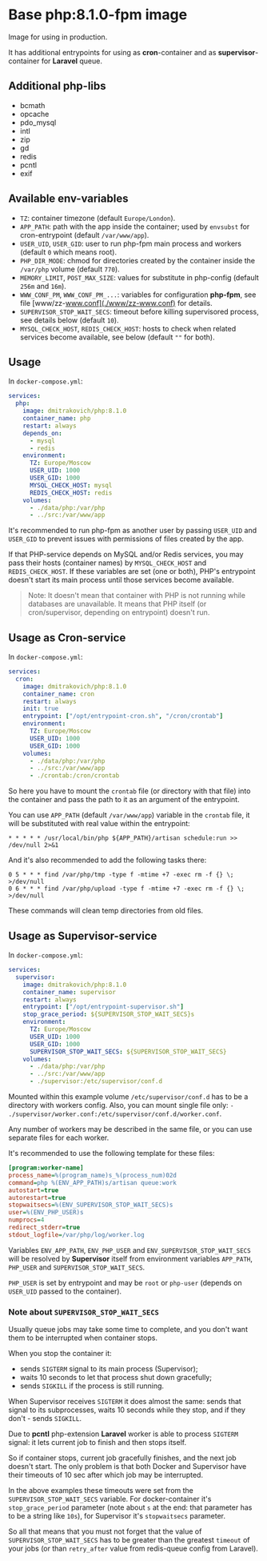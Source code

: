 # Base php:8.1.0-fpm image

Image for using in production.

It has additional entrypoints for using as **cron**-container and as
**supervisor**-container for **Laravel** queue.

## Additional php-libs

- bcmath
- opcache
- pdo_mysql
- intl
- zip
- gd
- redis
- pcntl
- exif

## Available env-variables

- `TZ`: container timezone (default `Europe/London`).
- `APP_PATH`: path with the app inside the container; used by `envsubst` for cron-entrypoint (default `/var/www/app`).
- `USER_UID`, `USER_GID`: user to run php-fpm main process and workers (default `0` which means root).
- `PHP_DIR_MODE`: chmod for directories created by the container inside the `/var/php` volume (default `770`).
- `MEMORY_LIMIT`, `POST_MAX_SIZE`: values for substitute in php-config (default `256m` and `16m`).
- `WWW_CONF_PM`, `WWW_CONF_PM_...`: variables for configuration **php-fpm**, see file [www/zz-www.conf](./www/zz-www.conf) for details.
- `SUPERVISOR_STOP_WAIT_SECS`: timeout before killing supervisored process, see details below (default `10`).
- `MYSQL_CHECK_HOST`, `REDIS_CHECK_HOST`: hosts to check when related services become available, see below (default `""` for both).

## Usage

In `docker-compose.yml`:

```yaml
services:
  php:
    image: dmitrakovich/php:8.1.0
    container_name: php
    restart: always
    depends_on:
      - mysql
      - redis
    environment:
      TZ: Europe/Moscow
      USER_UID: 1000
      USER_GID: 1000
      MYSQL_CHECK_HOST: mysql
      REDIS_CHECK_HOST: redis
    volumes:
      - ./data/php:/var/php
      - ../src:/var/www/app
```

It's recommended to run php-fpm as another user by passing `USER_UID` and 
`USER_GID` to prevent issues with permissions of files created by the app.

If that PHP-service depends on MySQL and/or Redis services, you may
pass their hosts (container names) by `MYSQL_CHECK_HOST` and `REDIS_CHECK_HOST`.
If these variables are set (one or both), PHP's entrypoint doesn't start 
its main process until those services become available.

> Note: It doesn't mean that container with PHP is not running while
> databases are unavailable. It means that PHP itself (or cron/supervisor,
> depending on entrypoint) doesn't run.

## Usage as Cron-service

In `docker-compose.yml`:

```yaml
services:
  cron:
    image: dmitrakovich/php:8.1.0
    container_name: cron
    restart: always
    init: true
    entrypoint: ["/opt/entrypoint-cron.sh", "/cron/crontab"]
    environment:
      TZ: Europe/Moscow
      USER_UID: 1000
      USER_GID: 1000
    volumes:
      - ./data/php:/var/php
      - ../src:/var/www/app
      - ./crontab:/cron/crontab
```

So here you have to mount the `crontab` file (or directory with that file)
into the container and pass the path to it as an argument of the entrypoint.

You can use `APP_PATH` (default `/var/www/app`) variable in the `crontab`
file, it will be substituted with real value within the entrypoint:

```
* * * * * /usr/local/bin/php ${APP_PATH}/artisan schedule:run >> /dev/null 2>&1
```

And it's also recommended to add the following tasks there:

```
0 5 * * * find /var/php/tmp -type f -mtime +7 -exec rm -f {} \; >/dev/null
0 6 * * * find /var/php/upload -type f -mtime +7 -exec rm -f {} \; >/dev/null
```

These commands will clean temp directories from old files.


## Usage as Supervisor-service

In `docker-compose.yml`:

```yaml
services:
  supervisor:
    image: dmitrakovich/php:8.1.0
    container_name: supervisor
    restart: always
    entrypoint: ["/opt/entrypoint-supervisor.sh"]
    stop_grace_period: ${SUPERVISOR_STOP_WAIT_SECS}s
    environment:
      TZ: Europe/Moscow
      USER_UID: 1000
      USER_GID: 1000
      SUPERVISOR_STOP_WAIT_SECS: ${SUPERVISOR_STOP_WAIT_SECS}
    volumes:
      - ./data/php:/var/php
      - ../src:/var/www/app
      - ./supervisor:/etc/supervisor/conf.d
```

Mounted within this example volume `/etc/supervisor/conf.d` has to be a 
directory with workers config. Also, you can mount single file only: 
`- ./supervisor/worker.conf:/etc/supervisor/conf.d/worker.conf`.

Any number of workers may be described in the same file, or you can 
use separate files for each worker.

It's recommended to use the following template for these files:

```ini
[program:worker-name]
process_name=%(program_name)s_%(process_num)02d
command=php %(ENV_APP_PATH)s/artisan queue:work
autostart=true
autorestart=true
stopwaitsecs=%(ENV_SUPERVISOR_STOP_WAIT_SECS)s
user=%(ENV_PHP_USER)s
numprocs=4
redirect_stderr=true
stdout_logfile=/var/php/log/worker.log
```

Variables `ENV_APP_PATH`, `ENV_PHP_USER` and `ENV_SUPERVISOR_STOP_WAIT_SECS`
will be resolved by **Supervisor** itself from environment variables
`APP_PATH`, `PHP_USER` and `SUPERVISOR_STOP_WAIT_SECS`.

`PHP_USER` is set by entrypoint and may be `root` or `php-user` (depends on
`USER_UID` passed to the container).

### Note about `SUPERVISOR_STOP_WAIT_SECS`

Usually queue jobs may take some time to complete, and you don't want them
to be interrupted when container stops.

When you stop the container it:
- sends `SIGTERM` signal to its main process (Supervisor);
- waits 10 seconds to let that process shut down gracefully;
- sends `SIGKILL` if the process is still running.

When Supervisor receives `SIGTERM` it does almost the same: sends that
signal to its subprocesses, waits 10 seconds while they stop, and if they don't - sends `SIGKILL`.

Due to **pcntl** php-extension **Laravel** worker is able to process
`SIGTERM` signal: it lets current job to finish and then stops itself.

So if container stops, current job gracefully finishes, and the next job
doesn't start. The only problem is that both Docker and Supervisor have
their timeouts of 10 sec after which job may be interrupted.

In the above examples these timeouts were set from the
`SUPERVISOR_STOP_WAIT_SECS` variable. For docker-container it's
`stop_grace_period` parameter (note about `s` at the end: that
parameter has to be a string like `10s`), for Supervisor it's
`stopwaitsecs` parameter.

So all that means that you must not forget that the value of
`SUPERVISOR_STOP_WAIT_SECS` has to be greater than the greatest
`timeout` of your jobs (or than `retry_after` value from redis-queue
config from Laravel).





